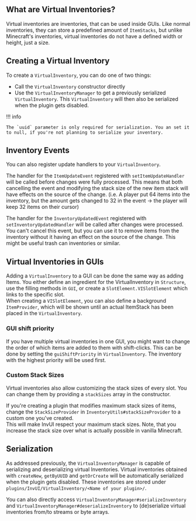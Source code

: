 ## What are Virtual Inventories?

Virtual inventories are inventories, that can be used inside GUIs.
Like normal inventories, they can store a predefined amount of `ItemStacks`, but unlike
Minecraft's inventories, virtual inventories do not have a defined width or height, just a size.

## Creating a Virtual Inventory

To create a `VirtualInventory`, you can do one of two things:

* Call the `VirtualInventory` constructor directly
* Use the `VirtualInventoryManager` to get a previously serialized `VirtualInventory`. This `VirtualInventory` will then also be serialized when the plugin gets disabled.

!!! info

    The `uuid` parameter is only required for serialization. You an set it to null, if you're not planning to serialize your inventory.

## Inventory Events

You can also register update handlers to your `VirtualInventory`.

The handler for the `ItemUpdateEvent` registered with `setItemUpdateHandler` will be called before changes were fully processed.
This means that both cancelling the event and modifying the stack size of the new item stack
will have effects on the source of the change. (i.e. A player put 64 items into the inventory, but
the amount gets changed to 32 in the event -> the player will keep 32 items on their cursor)

The handler for the `InventoryUpdatedEvent` registered with `setInventoryUpdatedHandler` will be called after
changes were processed. You can't cancel this event, but you can use it to remove items from the inventory
without it having an effect on the source of the change. This might be useful trash can inventories or similar.

## Virtual Inventories in GUIs

Adding a `VirtualInventory` to a GUI can be done the same way as adding Items.
You either define an ingredient for the VirtualInventory in `Structure`, use the filling
methods in `GUI`, or create a `SlotElement.VISlotElement` which links to the specific slot.  
When creating a `VISlotElement`, you can also define a background `ItemProvider`, which will
be shown until an actual ItemStack has been placed in the `VirtualInventory`.

### GUI shift priority

If you have multiple virtual inventories in one GUI, you might want to change the order of
which items are added to them with shift-clicks. This can be done by setting the `guiShiftPriority`
in `VirtualInventory`. The inventory with the highest priority will be used first.

### Custom Stack Sizes

Virtual inventories also allow customizing the stack sizes of every slot.
You can change them by providing a `stackSizes` array in the constructor.

If you're creating a plugin that modifies maximum stack sizes of items, change the
`StackSizeProvider` in `InventoryUtils#stackSizeProvider` to a custom one you've created.  
This will make InvUI respect your maximum stack sizes. Note, that you increase the stack size
over what is actually possible in vanilla Minecraft.

## Serialization

As addressed previously, the `VirtualInventoryManager` is capable of serializing and deserializing
virtual Inventories. Virtual inventories obtained with `createNew`, `getByUUID` and `getOrCreate`
will be automatically serialized when the plugin gets disabled. These inventories are stored under
`plugins/InvUI/VirtualInventory/<Name of your plugin>/`.

You can also directly access `VirtualInventoryManager#serializeInventory` and `VirtualInventoryManager#deserializeInventory`
to (de)serialize virtual inventories from/to streams or byte arrays.
